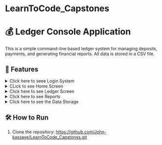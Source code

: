 # LearnToCode_Capstones
# 💰 Ledger Console Application

This is a simple command-line based ledger system for managing deposits, payments, and generating financial reports. All data is stored in a CSV file.

## 📌 Features
<Details>
<Summary> Click here to seee Login System </Summary>
🔐 **Login System (New!)**
- **Sign In** – Existing users can log in using their credentials.
- **Sign Up** – New users can create an account.
[Login image](https://github.com/John-kassaye/LearnToCode_Capstones/blob/main/Accounting_Ledger_Application/src/Images/Login%20Image.png)

</details>

<Details>
<Summary> CLick to see Home Screen </Summary>
<br>
 🏠 Home Screen

The home screen provides the user with the following options. The application will continue running until the user chooses to exit.

- `D) Add Deposit` – Prompt the user for deposit information and save it to the CSV file.
- `P) Make Payment (Debit)` – Prompt the user for payment information and save it to the CSV file.
- `L) Ledger` – Display the ledger screen.
- `X) Exit` – Exit the application.

</Details>

<Details>
<Summary> Click here to see Ledger Screen </Summary>
<br>
 📒 Ledger Screen
 
The ledger displays entries with the most recent shown first.<br>

- `A) All` – Display all entries.
- `D) Deposits` – Show only deposits.
- `P) Payments` – Show only payments (negative values).
- `R) Reports` – Open the reports screen.
- `H) Home` – Return to the home screen.

</Details>

<Details><Summary> Click here to see Reports</Summary>
<br>
 📊 Reports

Users can run predefined or custom reports.

- `1) Month To Date`
- `2) Previous Month`
- `3) Year To Date`
- `4) Previous Year`
- `5) Search by Vendor` – Prompt for a vendor name and show matching entries.
- `6) Custom Search` *(Bonus Feature)* – Filter by:
  - Start Date
  - End Date
  - Description
  - Vendor
  - Amount
- `7) Summary Balance` – Displays the total Deposit, Payment, and Net balance of the account.
- `0) Back` – Return to the Ledger menu.
</Details>

<Details> 
<Summary> Click here to see the Data Storage </Summary>
<br>
 💾 Data Storage

- All transactions are saved in a CSV file.
- Each entry includes:
  - Date
  - Description
  - Vendor
  - Amount (positive for deposits, negative for payments)
</Details>

## 🛠 How to Run

1. Clone the repository:
    https://github.com/John-kassaye/LearnToCode_Capstones.git

